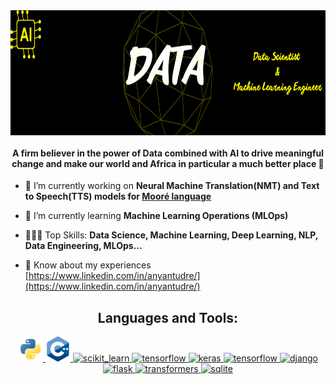 <div align=center>
          <img alt="gif" align="center" src="https://github.com/ANYANTUDRE/ANYANTUDRE/blob/main/img/linkedin_banner_V2.png" width=1000 height=200/>
</div>

<h4 align="center">A firm believer in the power of Data combined with AI to drive meaningful change and make our world and Africa in particular a much better place 🌱</h4>

- 🔭 I’m currently working on **Neural Machine Translation(NMT) and Text to Speech(TTS) models for [Mooré language](https://en.wikipedia.org/wiki/Moor%C3%A9)**

- 🌱 I’m currently learning **Machine Learning Operations (MLOps)**

- 🏋🏾‍♂️ Top Skills: **Data Science, Machine Learning, Deep Learning, NLP, Data Engineering, MLOps...**

- 📄 Know about my experiences [https://www.linkedin.com/in/anyantudre/](https://www.linkedin.com/in/anyantudre/)

<h2 align="center">Languages and Tools:</h3>
<p align="center"> 

   <a href="https://www.python.org" target="_blank" rel="noreferrer"> 
    <img src="https://raw.githubusercontent.com/devicons/devicon/master/icons/python/python-original.svg" alt="python" width="40" height="40"/> 
  </a> 

  <a href="https://getbootstrap.com" target="_blank" rel="noreferrer"> 
    <img src="https://raw.githubusercontent.com/devicons/devicon/master/icons/cplusplus/cplusplus-original.svg" alt="cplusplus" width="40" height="40"/> 
  </a> 

   <a href="https://scikit-learn.org/" target="_blank" rel="noreferrer"> 
    <img src="https://upload.wikimedia.org/wikipedia/commons/0/05/Scikit_learn_logo_small.svg" alt="scikit_learn" width="40" height="40"/> 
  </a> 

  <a href="https://www.tensorflow.org" target="_blank" rel="noreferrer">      
    <img src="https://www.vectorlogo.zone/logos/tensorflow/tensorflow-icon.svg" alt="tensorflow" width="40" height="40"/> 
  </a> 

   <a href="https://keras.io" target="_blank" rel="noreferrer">      
    <img src="https://upload.wikimedia.org/wikipedia/commons/thumb/a/ae/Keras_logo.svg/2048px-Keras_logo.svg.png" alt="keras" width="40" height="40"/> 
  </a>   

  <a href="https://pytorch.org/" target="_blank" rel="noreferrer">      
    <img src="https://cdn.icon-icons.com/icons2/2699/PNG/512/pytorch_logo_icon_169823.png" alt="tensorflow" width="100" height="50"/> 
  </a> 
  
  <a href="https://www.w3schools.com/css/" target="_blank" rel="noreferrer"> 
    <img src="https://cdn.worldvectorlogo.com/logos/django.svg" alt="django" width="40" height="40"/> 
  </a> 
  
  <a href="https://www.figma.com/" target="_blank" rel="noreferrer"> 
    <img src="https://cdn.worldvectorlogo.com/logos/flask.svg" alt="flask" width="40" height="40"/> 
  </a> 

   <a href="https://huggingface.co/docs/transformers/index" target="_blank" rel="noreferrer"> 
    <img src="https://huggingface.co/datasets/huggingface/documentation-images/resolve/main/transformers_logo_name.png" alt="transformers" width="110" height="40"/> 
  </a> 

  <a href="https://www.langchain.com/" target="_blank" rel="noreferrer"> 
    <img src="https://www.freecodecamp.org/news/content/images/2024/03/1700940849777.png" alt="sqlite" width="80" height="40"/> 
  </a> 
</p>
